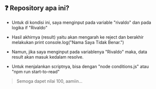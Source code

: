 ## ❓ Repository apa ini?

- Untuk di kondisi ini, saya menginput pada variable "rivaldo" dan pada logika if "Rivaldo"
- Hasil akhirnya (result) yaitu akan mengarah ke reject dan berakhir melakukan print console.log("Nama Saya Tidak Benar.")
- Namun, jika saya menginput pada variablenya "Rivaldo" maka, data result akan masuk kedalam resolve.

- Untuk menjalankan scriptnya, bisa dengan "node conditions.js" atau "npm run start-to-read"

> Semoga dapet nilai 100, aamiin...
